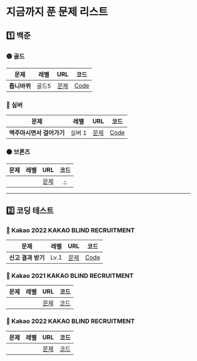 # 지금까지 푼 문제 리스트


<h2> 1️⃣ 백준 </h2>

<h3> 🟡 골드 </h3>

|      문제      | 레벨 |                           URL                            | 코드 |  
| :------------: | :--: | :------------------------------------------------------: |:--:|
| <strong>톱니바퀴</strong> |  골드5  | [문제](https://www.acmicpc.net/problem/14891) |[Code](https://github.com/junghojin/DeveloperNote/blob/b05e5b235eabef74a855196b3e1ff2b7474b254d/Algorithm/BOJ/Main_14891.java)|


<h3> 🔘 실버 </h3>

|      문제      | 레벨 |                           URL                            | 코드 |  
| :------------: | :--: | :------------------------------------------------------: |:--:|
| <strong>맥주마시면서 걸어가기</strong> |  실버 1  | [문제](https://www.acmicpc.net/problem/9205) |[Code](https://github.com/junghojin/DeveloperNote/blob/b05e5b235eabef74a855196b3e1ff2b7474b254d/Algorithm/BOJ/Main_9205.java)|


<h3> 🟤 브론즈 </h3>

|      문제      | 레벨 |                           URL                            | 코드 |  
| :------------: | :--: | :------------------------------------------------------: |:--:|
|  |    | [문제]() |[-]()|


***

<h2> 2️⃣ 코딩 테스트 </h2>

<h3> 💛 Kakao 2022 KAKAO BLIND RECRUITMENT </h3>

|      문제      | 레벨 |                           URL                            | 코드 |  
| :------------: | :--: | :------------------------------------------------------: |:--:|
| <strong>신고 결과 받기</strong>  | Lv.1   | [문제](https://programmers.co.kr/learn/courses/30/lessons/92334) |[Code](https://github.com/junghojin/DeveloperNote/blob/b05e5b235eabef74a855196b3e1ff2b7474b254d/Algorithm/CodingTest/Kakao_2022B_lv1.java)|


<h3> 💛 Kakao 2021 KAKAO BLIND RECRUITMENT </h3>

|      문제      | 레벨 |                           URL                            | 코드 |  
| :------------: | :--: | :------------------------------------------------------: |:--:|
|   |   | [문제]() |[코드]()|


<h3> 💛 Kakao 2022 KAKAO BLIND RECRUITMENT </h3>

|      문제      | 레벨 |                           URL                            | 코드 |  
| :------------: | :--: | :------------------------------------------------------: |:--:|
|  |    | [문제]() |[코드]()|



